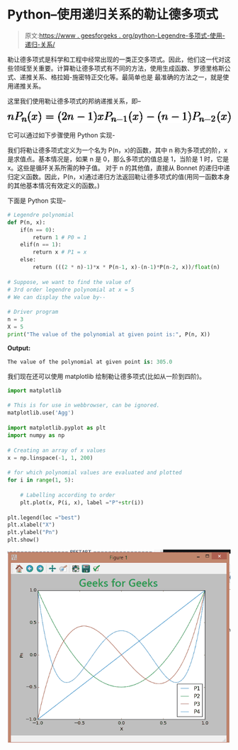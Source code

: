 # Python–使用递归关系的勒让德多项式

> 原文:[https://www . geesforgeks . org/python-Legendre-多项式-使用-递归-关系/](https://www.geeksforgeeks.org/python-legendre-polynomials-using-recursion-relation/)

勒让德多项式是科学和工程中经常出现的一类正交多项式。因此，他们这一代对这些领域至关重要。计算勒让德多项式有不同的方法，使用生成函数、罗德里格斯公式、递推关系、格拉姆-施密特正交化等。最简单也是
最准确的方法之一，就是使用递推关系。

这里我们使用勒让德多项式的邦纳递推关系，即–

![ $nP_n(x)=(2n-1)xP_{n-1}(x)-(n-1)P_{n-2}(x)$](img/0a470b23c8b3082e6dfb30e9a4e7d4dc.png "Rendered by QuickLaTeX.com")

它可以通过如下步骤使用 Python 实现-

我们将勒让德多项式定义为一个名为 P(n，x)的函数，其中 n 称为多项式的阶，x 是求值点。基本情况是，如果 n 是 0，那么多项式的值总是 1，当阶是 1 时，它是 x。这些是循环关系所需的种子值。
对于 n 的其他值，直接从 Bonnet 的递归中递归定义函数。因此，P(n，x)通过递归方法返回勒让德多项式的值(用同一函数本身的其他基本情况有效定义的函数。)

下面是 Python 实现–

```py
# Legendre polynomial
def P(n, x): 
    if(n == 0):
        return 1 # P0 = 1
    elif(n == 1):
        return x # P1 = x
    else:
        return (((2 * n)-1)*x * P(n-1, x)-(n-1)*P(n-2, x))/float(n)

# Suppose, we want to find the value of 
# 3rd order legendre polynomial at x = 5
# We can display the value by--

# Driver program
n = 3
X = 5
print("The value of the polynomial at given point is:", P(n, X))
```

**Output:**

```py
The value of the polynomial at given point is: 305.0

```

我们现在还可以使用 matplotlib 绘制勒让德多项式(比如从一阶到四阶)。

```py
import matplotlib

# This is for use in webbrowser, can be ignored.
matplotlib.use('Agg') 

import matplotlib.pyplot as plt
import numpy as np

# Creating an array of x values
x = np.linspace(-1, 1, 200) 

# for which polynomial values are evaluated and plotted
for i in range(1, 5):

    # Labelling according to order
    plt.plot(x, P(i, x), label ="P"+str(i)) 

plt.legend(loc ="best")
plt.xlabel("X")
plt.ylabel("Pn")
plt.show()
```

![](img/730039027597bd9d723332a0277f8725.png)